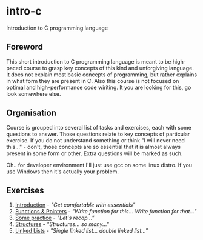 # intro-c
Introduction to C programming language

## Foreword
This short introduction to C programming language is meant to be high-paced course to grasp key concepts of this kind and unforgiving language.
It does not explain most basic concepts of programming, but rather explains in what form they are present in C.
Also this course is not focused on optimal
and high-performance code wiriting. It you are looking for this, go look somewhere else.

## Organisation
Course is grouped into several list of tasks and exercises, each with some questions to answer. Those questions relate to key concepts of particular exercise. If you do not understand something or think "I will never need this..." - don't, those concepts are so essential that it is almost always present in some form or other. Extra questions will be marked as such.

Oh.. for developer environment I'll just use gcc on some linux distro. If you use Windows then it's actually your problem.

## Exercises

1. [Introduction](ex01.md) - *"Get comfortable with essentials"*
1. [Functions & Pointers](ex02.md) - *"Write function for this... Write function for that..."*
1. [Some practice](ex03.md) - *"Let's recap..."*
1. [Structures](ex04.md) - *"Structures... so many..."*
1. [Linked Lists](ex05.md) - *"Single linked list... double linked list..."*


